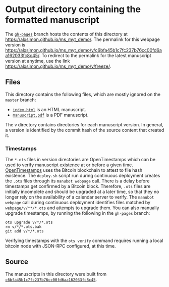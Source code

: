 # Output directory containing the formatted manuscript

The [`gh-pages`](https://github.com/alxsimon/ms_myt_demo/tree/gh-pages) branch hosts the contents of this directory at <https://alxsimon.github.io/ms_myt_demo/>.
The permalink for this webpage version is <https://alxsimon.github.io/ms_myt_demo/v/c6bfa45b1c7fc237b76cc00fd6aa162033fc8c45/>.
To redirect to the permalink for the latest manuscript version at anytime, use the link <https://alxsimon.github.io/ms_myt_demo/v/freeze/>.

## Files

This directory contains the following files, which are mostly ignored on the `master` branch:

+ [`index.html`](index.html) is an HTML manuscript.
+ [`manuscript.pdf`](manuscript.pdf) is a PDF manuscript.

The `v` directory contains directories for each manuscript version.
In general, a version is identified by the commit hash of the source content that created it.

### Timestamps

The `*.ots` files in version directories are OpenTimestamps which can be used to verify manuscript existence at or before a given time.
[OpenTimestamps](https://opentimestamps.org/) uses the Bitcoin blockchain to attest to file hash existence.
The `deploy.sh` script run during continuous deployment creates the `.ots` files through its `manubot webpage` call.
There is a delay before timestamps get confirmed by a Bitcoin block.
Therefore, `.ots` files are initially incomplete and should be upgraded at a later time, so that they no longer rely on the availability of a calendar server to verify.
The `manubot webpage` call during continuous deployment identifies files matched by `webpage/v/**/*.ots` and attempts to upgrade them.
You can also manually upgrade timestamps, by running the following in the `gh-pages` branch:

```shell
ots upgrade v/*/*.ots
rm v/*/*.ots.bak
git add v/*/*.ots
```

Verifying timestamps with the `ots verify` command requires running a local bitcoin node with JSON-RPC configured, at this time.

## Source

The manuscripts in this directory were built from
[`c6bfa45b1c7fc237b76cc00fd6aa162033fc8c45`](https://github.com/alxsimon/ms_myt_demo/commit/c6bfa45b1c7fc237b76cc00fd6aa162033fc8c45).

